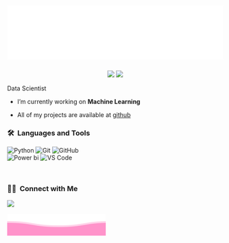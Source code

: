 ![Sonal](https://raw.githubusercontent.com/SonalBhardwaj09/SonalBhardwaj09/main/sonal.svg)
<h3 align="center"></h3>
	
<p align="center">
  <img src="https://komarev.com/ghpvc/?username=SonalBhardwaj09l&color=blueviolet&style=flat">
  <img src="https://img.shields.io/github/followers/SonalBhardwaj09?style=social">
  
</p>

Data Scientist

-  I’m currently working on **Machine Learning**

-  All of my projects are available at [github](https://github.com/SonalBhardwaj09?tab=repositories)


	
### 🛠 &nbsp;Languages and Tools
![Python](https://img.shields.io/badge/Python-8A2BE2)
![Git](https://img.shields.io/badge/-Git-%23F05032?style=for-the-badge&logo=git&logoColor=%23ffffff)
![GitHub](https://img.shields.io/badge/-GitHub-181717?style=for-the-badge&logo=github)
<br>
![Power bi](https://img.shields.io/badge/Java-8A2BE2)
![VS Code](http://img.shields.io/badge/-VS%20Code-007ACC?style=for-the-badge&logo=visual-studio-code&logoColor=ffffff)


<br/>

### 🤝🏻 &nbsp;Connect with Me

<p>
<a href="https://www.linkedin.com/in/sonal-bhardwaj-176975238/"><img src="https://img.shields.io/badge/-sonal%20bhardwaj-176975238?style=flat&logo=Linkedin&logoColor=white"/></a>
</p>

![Sonal](https://raw.githubusercontent.com/SonalBhardwaj09/SonalBhardwaj09/main/bottom_header.svg)



